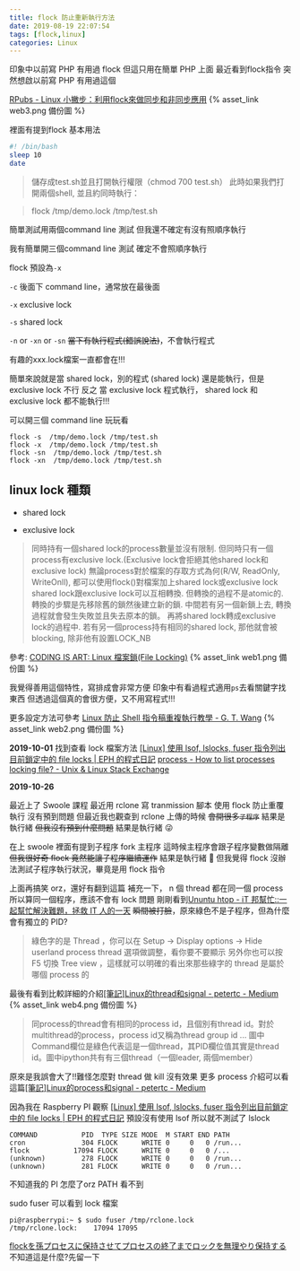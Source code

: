 ```yaml
---
title: flock 防止重新執行方法
date: 2019-08-19 22:07:54
tags: [flock,linux]
categories: Linux
---
```


印象中以前寫 PHP 有用過 flock
但這只用在簡單 PHP 上面
最近看到flock指令
突然想啟以前寫 PHP
有用過這個

<!--more-->

[RPubs - Linux 小撇步：利用flock來做同步和非同步應用](https://rpubs.com/wush978/flock) {% asset_link web3.png 備份圖 %}

裡面有提到flock 基本用法
```sh
#! /bin/bash
sleep 10
date
```
> 儲存成test.sh並且打開執行權限（chmod 700 test.sh）
> 此時如果我們打開兩個shell, 並且約同時執行：

> flock /tmp/demo.lock /tmp/test.sh

簡單測試用兩個command line 測試
但我還不確定有沒有照順序執行

我有簡單開三個command line 測試
確定不會照順序執行

flock 預設為`-x` 

`-c` 後面下 command line，通常放在最後面


`-x` exclusive lock

`-s` shared lock

`-n` or `-xn` or `-sn`
~~當下有執行程式(錯誤說法)~~，不會執行程式

有趣的xxx.lock檔案一直都會在!!!

簡單來說就是當 shared lock，別的程式 (shared lock) 還是能執行，但是 exclusive lock 不行
反之
當 exclusive lock 程式執行， shared lock 和 exclusive lock 都不能執行!!!

可以開三個 command line 玩玩看

```
flock -s  /tmp/demo.lock /tmp/test.sh
flock -x  /tmp/demo.lock /tmp/test.sh
flock -sn  /tmp/demo.lock /tmp/test.sh
flock -xn  /tmp/demo.lock /tmp/test.sh
```
## linux lock 種類

* shared lock

* exclusive lock

> 同時持有一個shared lock的process數量並沒有限制. 但同時只有一個process有exclusive lock.(Exclusive lock會拒絕其他shared lock和exclusive lock)
> 無論process對於檔案的存取方式為何(R/W, ReadOnly, WriteOnll), 都可以使用flock()對檔案加上shared lock或exclusive lock
> shared lock跟exclusive lock可以互相轉換. 但轉換的過程不是atomic的. 轉換的步驟是先移除舊的鎖然後建立新的鎖. 中間若有另一個新鎖上去, 轉換過程就會發生失敗並且失去原本的鎖。
> 再將shared lock轉成exclusive lock的過程中. 若有另一個process持有相同的shared lock, 那他就會被blocking, 除非他有設置LOCK_NB

參考: [CODING IS ART: Linux 檔案鎖(File Locking)](http://objectaline19.blogspot.com/2017/03/linux-file-locking.html) {% asset_link web1.png 備份圖 %}


我覺得善用這個特性，寫排成會非常方便
印象中有看過程式適用`ps`去看關鍵字找東西
但透過這個真的會很方便，又不用寫程式!!!

更多設定方法可參考 [Linux 防止 Shell 指令稿重複執行教學 - G. T. Wang](https://blog.gtwang.org/linux/prevent-shell-script-duplicate-executions/) {% asset_link web2.png 備份圖 %}


**2019-10-01**
找到查看 lock 檔案方法
[[Linux] 使用 lsof, lslocks, fuser 指令列出目前鎖定中的 file locks | EPH 的程式日記](https://ephrain.net/linux-%E4%BD%BF%E7%94%A8-lsof-lslocks-fuser-%E6%8C%87%E4%BB%A4%E5%88%97%E5%87%BA%E7%9B%AE%E5%89%8D%E9%8E%96%E5%AE%9A%E4%B8%AD%E7%9A%84-file-locks/)
[process - How to list processes locking file? - Unix & Linux Stack Exchange](https://unix.stackexchange.com/questions/85994/how-to-list-processes-locking-file)

**2019-10-26**

最近上了 Swoole 課程
最近用 rclone 寫 tranmission 腳本
使用 flock 防止重覆執行
沒有預到問題
但最近我也觀查到 rclone 上傳的時候
~~會開很多`子程序`~~ 結果是執行緒
~~但我沒有預到什麼問題~~ 結果是執行緒 😜

在上 swoole 裡面有提到子程序 fork 主程序
這時候主程序會跟子程序變數做隔離
~~但我很好奇 flock 竟然能讓子程序繼續運作~~ 結果是執行緒 🤷‍
但我覺得 flock 沒辦法測試子程序執行狀況，畢竟是用 flock 指令

上面再搞笑 orz，還好有翻到這篇
補充一下， n 個 thread 都在同一個 process
所以算同一個程序，應該不會有 lock 問題
剛剛看到[Ununtu htop - iT 邦幫忙::一起幫忙解決難題，拯救 IT 人的一天](https://ithelp.ithome.com.tw/questions/10194441?sc=rss.qu)
~~瞬間被打臉~~，原來綠色不是子程序，但為什麼會有獨立的 PID?
> 綠色字的是 Thread ，你可以在 Setup -> Display options -> Hide userland process thread 選項做調整，看你要不要顯示
> 另外你也可以按 F5 切換 Tree view ，這樣就可以明確的看出來那些綠字的 thread 是屬於哪個 process 的

最後有看到比較詳細的介紹[[筆記]Linux的thread和signal - petertc - Medium](https://medium.com/@petertc/thread-and-signal-in-linux-4f2038d18fd) {% asset_link web4.png 備份圖 %}
> 同process的thread會有相同的process id，且個別有thread id。對於multithread的process，process id又稱為thread group id
> ...
> 圖中Command欄位是綠色代表這是一個thread，其PID欄位值其實是thread id。圖中ipython共有有三個thread（一個leader, 兩個member）

原來是我誤會大了!!難怪怎麼對 thread 做 kill 沒有效果
更多 process 介紹可以看這篇[[筆記]Linux的process和signal - petertc - Medium](https://medium.com/@petertc/session-process-group-and-signal-in-linux-7fbe85c0b0c5)

因為我在 Raspberry PI 觀察
[[Linux] 使用 lsof, lslocks, fuser 指令列出目前鎖定中的 file locks | EPH 的程式日記](https://ephrain.net/linux-%E4%BD%BF%E7%94%A8-lsof-lslocks-fuser-%E6%8C%87%E4%BB%A4%E5%88%97%E5%87%BA%E7%9B%AE%E5%89%8D%E9%8E%96%E5%AE%9A%E4%B8%AD%E7%9A%84-file-locks/)
預設沒有使用 lsof 所以就不測試了
lslock
```
COMMAND           PID  TYPE SIZE MODE  M START END PATH
cron              304 FLOCK      WRITE 0     0   0 /run...
flock           17094 FLOCK      WRITE 0     0   0 /...
(unknown)         278 FLOCK      WRITE 0     0   0 /run...
(unknown)         281 FLOCK      WRITE 0     0   0 /run...
```
不知道我的 PI 怎麼了orz
PATH 看不到

sudo fuser 可以看到 lock 檔案
```
pi@raspberrypi:~ $ sudo fuser /tmp/rclone.lock
/tmp/rclone.lock:    17094 17095
```


[flockを孫プロセスに保持させてプロセスの終了までロックを無理やり保持する](https://gist.github.com/beyu/462241bd73ae630cd7ee937a90766046) 不知道這是什麼?先留一下